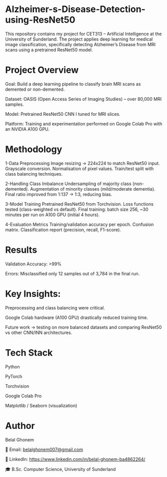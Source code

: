 # Alzheimer-s-Disease-Detection-using-ResNet50
This repository contains my project for CET313 – Artificial Intelligence at the University of Sunderland. The project applies deep learning for medical image classification, specifically detecting Alzheimer’s Disease from MRI scans using a pretrained ResNet50 model.

# Project Overview
Goal: Build a deep learning pipeline to classify brain MRI scans as demented or non-demented.

Dataset: OASIS (Open Access Series of Imaging Studies)
 – over 80,000 MRI samples.

Model: Pretrained ResNet50 CNN I tuned for MRI slices.

Platform: Training and experimentation performed on Google Colab Pro with an NVIDIA A100 GPU.

# Methodology
1-Data Preprocessing
  Image resizing → 224x224 to match ResNet50 input.
  Grayscale conversion.
  Normalisation of pixel values.
  Train/test split with class balancing techniques.

2-Handling Class Imbalance
  Undersampling of majority class (non-demented).
  Augmentation of minority classes (mild/moderate dementia).
  Final ratio improved from 1:137 → 1:3, reducing bias.

3-Model Training
  Pretrained ResNet50 from Torchvision.
  Loss functions tested (class-weighted vs default).
  Final training: batch size 256, ~30 minutes per run on A100 GPU (initial 4 hours).
  
4-Evaluation Metrics
  Training/validation accuracy per epoch.
  Confusion matrix.
  Classification report (precision, recall, F1-score).

# Results
Validation Accuracy: >99%

Errors: Misclassified only 12 samples out of 3,784 in the final run.

# Key Insights:
Preprocessing and class balancing were critical.

Google Colab hardware (A100 GPU) drastically reduced training time.

Future work → testing on more balanced datasets and comparing ResNet50 vs other CNN/INN architectures.

# Tech Stack
Python

PyTorch

Torchvision

Google Colab Pro

Matplotlib / Seaborn (visualization)


# Author

Belal Ghonem

📧 Email: belalghonem007@gmail.com

💼 LinkedIn: https://www.linkedin.com/in/belal-ghonem-ba4862264/

🎓 B.Sc. Computer Science, University of Sunderland
